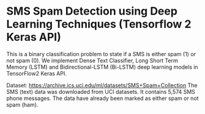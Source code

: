 # SMS Spam Detection using Deep Learning Techniques (Tensorflow 2 Keras API)

This is a binary classification problem to state if a SMS is either spam (1) or not spam (0).
We implement Dense Text Classifier, Long Short Term Memory (LSTM) and Bidirectional-LSTM (Bi-LSTM) deep learning models in TensorFlow2 Keras API.

Dataset: https://archive.ics.uci.edu/ml/datasets/SMS+Spam+Collection 
The SMS (text) data was downloaded from UCI datasets. It contains 5,574 SMS phone messages. 
The data have already been marked as either spam or not spam (ham).
